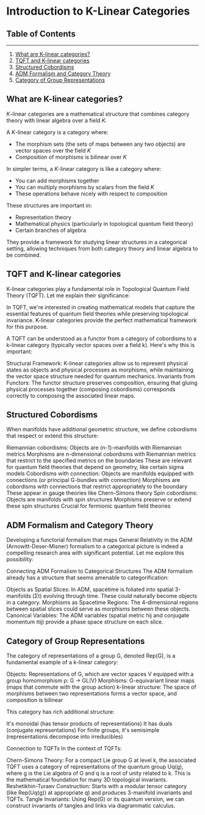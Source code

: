 # Introduction to K-Linear Categories

## Table of Contents

---

1. [What are K-linear categories?](#what-are-k-linear-categories)
2. [TQFT and K-linear categories](#tqft-and-k-linear-categories)
3. [Structured Cobordisms](#structured-cobordisms)
4. [ADM Formalism and Category Theory](#adm-formalism-and-category-theory)
5. [Category of Group Representations](#category-of-group-representations)

## What are K-linear categories? <a name="what-are-k-linear-categories"></a>

$K$-linear categories are a mathematical structure that combines category theory with linear algebra over a field $K$.

A $K$-linear category is a category where:

- The morphism sets (the sets of maps between any two objects) are vector spaces over the field $K$
- Composition of morphisms is bilinear over $K$

In simpler terms, a $K$-linear category is like a category where:

- You can add morphisms together
- You can multiply morphisms by scalars from the field $K$
- These operations behave nicely with respect to composition

These structures are important in:

- Representation theory
- Mathematical physics (particularly in topological quantum field theory)
- Certain branches of algebra

They provide a framework for studying linear structures in a categorical setting, allowing techniques from both category theory and linear algebra to be combined.

## TQFT and K-linear categories <a name="tqft-and-k-linear-categories"></a>

K-linear categories play a fundamental role in Topological Quantum Field Theory (TQFT). Let me explain their significance:

In TQFT, we're interested in creating mathematical models that capture the essential features of quantum field theories while preserving topological invariance. K-linear categories provide the perfect mathematical framework for this purpose.

A TQFT can be understood as a functor from a category of cobordisms to a k-linear category (typically vector spaces over a field k). Here's why this is important:

Structural Framework: K-linear categories allow us to represent physical states as objects and physical processes as morphisms, while maintaining the vector space structure needed for quantum mechanics.
Invariants from Functors: The functor structure preserves composition, ensuring that gluing physical processes together (composing cobordisms) corresponds correctly to composing the associated linear maps.

## Structured Cobordisms <a name="structured-cobordisms"></a>

When manifolds have additional geometric structure, we define cobordisms that respect or extend this structure:

Riemannian cobordisms:
Objects are (n-1)-manifolds with Riemannian metrics
Morphisms are n-dimensional cobordisms with Riemannian metrics that restrict to the specified metrics on the boundaries
These are relevant for quantum field theories that depend on geometry, like certain sigma models
Cobordisms with connection:
Objects are manifolds equipped with connections (or principal G-bundles with connection)
Morphisms are cobordisms with connections that restrict appropriately to the boundary
These appear in gauge theories like Chern-Simons theory
Spin cobordisms:
Objects are manifolds with spin structures
Morphisms preserve or extend these spin structures
Crucial for fermionic quantum field theories

## ADM Formalism and Category Theory <a name="adm-formalism-and-category-theory"></a>

Developing a functorial formalism that maps General Relativity in the ADM (Arnowitt-Deser-Misner) formalism to a categorical picture is indeed a compelling research area with significant potential. Let me explore this possibility:

Connecting ADM Formalism to Categorical Structures
The ADM formalism already has a structure that seems amenable to categorification:

Objects as Spatial Slices: In ADM, spacetime is foliated into spatial 3-manifolds (Σt) evolving through time. These could naturally become objects in a category.
Morphisms as Spacetime Regions: The 4-dimensional regions between spatial slices could serve as morphisms between these objects.
Canonical Variables: The ADM variables (spatial metric hij and conjugate momentum πij) provide a phase space structure on each slice.

## Category of Group Representations <a name="category-of-group-representations"></a>

The category of representations of a group G, denoted Rep(G), is a fundamental example of a k-linear category:

Objects: Representations of G, which are vector spaces V equipped with a group homomorphism ρ: G → GL(V)
Morphisms: G-equivariant linear maps (maps that commute with the group action)
k-linear structure: The space of morphisms between two representations forms a vector space, and composition is bilinear

This category has rich additional structure:

It's monoidal (has tensor products of representations)
It has duals (conjugate representations)
For finite groups, it's semisimple (representations decompose into irreducibles)

Connection to TQFTs
In the context of TQFTs:

Chern-Simons Theory: For a compact Lie group G at level k, the associated TQFT uses a category of representations of the quantum group Uq(g), where g is the Lie algebra of G and q is a root of unity related to k. This is the mathematical foundation for many 3D topological invariants.
Reshetikhin-Turaev Construction: Starts with a modular tensor category (like Rep(Uq(g)) at appropriate q) and produces 3-manifold invariants and TQFTs.
Tangle Invariants: Using Rep(G) or its quantum version, we can construct invariants of tangles and links via diagrammatic calculus.
